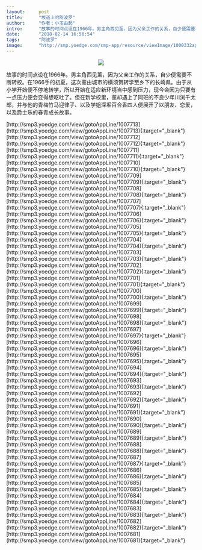 ```yaml
---
layout:     post
title:      "坂道上的阿波罗"
author:     "作者：小玉由起"
intro:      "故事的时间点设在1966年。男主角西见薰，因为父亲工作的关系，自少便需要不断转校。在1966手的初夏，这次薰由城巿的横须贺转学至乡下的长崎県。由于从小学开始便不停地转学，所以开始在适应新环境当中感到压力，现今会因为只要有一点压力便会变得想呕吐了。但在新学校里，薰却遇上了同班的不良少年川渕千太郎，并与他的青梅竹马迎律子、以及学姐深堀百合香四人便展开了以朋友、恋爱，以及爵士乐的春青成长故事。"
date:       "2018-02-14 16:56:54"
tags:       "阿波罗"
image:      "http://smp.yoedge.com/smp-app/resource/viewImage/1000332appline.png"
---
```

<div style="text-align: center">
<p><img src="http://smp.yoedge.com/smp-app/resource/viewImage/1000332appline.png"/></p>
</div>
<p class="post-meta">
<span>故事的时间点设在1966年。男主角西见薰，因为父亲工作的关系，自少便需要不断转校。在1966手的初夏，这次薰由城巿的横须贺转学至乡下的长崎県。由于从小学开始便不停地转学，所以开始在适应新环境当中感到压力，现今会因为只要有一点压力便会变得想呕吐了。但在新学校里，薰却遇上了同班的不良少年川渕千太郎，并与他的青梅竹马迎律子、以及学姐深堀百合香四人便展开了以朋友、恋爱，以及爵士乐的春青成长故事。</span>
</p>
[http://smp3.yoedge.com/view/gotoAppLine/1007713](http://smp3.yoedge.com/view/gotoAppLine/1007713){:target="_blank"}
[http://smp3.yoedge.com/view/gotoAppLine/1007712](http://smp3.yoedge.com/view/gotoAppLine/1007712){:target="_blank"}
[http://smp3.yoedge.com/view/gotoAppLine/1007711](http://smp3.yoedge.com/view/gotoAppLine/1007711){:target="_blank"}
[http://smp3.yoedge.com/view/gotoAppLine/1007710](http://smp3.yoedge.com/view/gotoAppLine/1007710){:target="_blank"}
[http://smp3.yoedge.com/view/gotoAppLine/1007709](http://smp3.yoedge.com/view/gotoAppLine/1007709){:target="_blank"}
[http://smp3.yoedge.com/view/gotoAppLine/1007708](http://smp3.yoedge.com/view/gotoAppLine/1007708){:target="_blank"}
[http://smp3.yoedge.com/view/gotoAppLine/1007707](http://smp3.yoedge.com/view/gotoAppLine/1007707){:target="_blank"}
[http://smp3.yoedge.com/view/gotoAppLine/1007706](http://smp3.yoedge.com/view/gotoAppLine/1007706){:target="_blank"}
[http://smp3.yoedge.com/view/gotoAppLine/1007705](http://smp3.yoedge.com/view/gotoAppLine/1007705){:target="_blank"}
[http://smp3.yoedge.com/view/gotoAppLine/1007704](http://smp3.yoedge.com/view/gotoAppLine/1007704){:target="_blank"}
[http://smp3.yoedge.com/view/gotoAppLine/1007703](http://smp3.yoedge.com/view/gotoAppLine/1007703){:target="_blank"}
[http://smp3.yoedge.com/view/gotoAppLine/1007702](http://smp3.yoedge.com/view/gotoAppLine/1007702){:target="_blank"}
[http://smp3.yoedge.com/view/gotoAppLine/1007701](http://smp3.yoedge.com/view/gotoAppLine/1007701){:target="_blank"}
[http://smp3.yoedge.com/view/gotoAppLine/1007700](http://smp3.yoedge.com/view/gotoAppLine/1007700){:target="_blank"}
[http://smp3.yoedge.com/view/gotoAppLine/1007699](http://smp3.yoedge.com/view/gotoAppLine/1007699){:target="_blank"}
[http://smp3.yoedge.com/view/gotoAppLine/1007698](http://smp3.yoedge.com/view/gotoAppLine/1007698){:target="_blank"}
[http://smp3.yoedge.com/view/gotoAppLine/1007697](http://smp3.yoedge.com/view/gotoAppLine/1007697){:target="_blank"}
[http://smp3.yoedge.com/view/gotoAppLine/1007696](http://smp3.yoedge.com/view/gotoAppLine/1007696){:target="_blank"}
[http://smp3.yoedge.com/view/gotoAppLine/1007695](http://smp3.yoedge.com/view/gotoAppLine/1007695){:target="_blank"}
[http://smp3.yoedge.com/view/gotoAppLine/1007694](http://smp3.yoedge.com/view/gotoAppLine/1007694){:target="_blank"}
[http://smp3.yoedge.com/view/gotoAppLine/1007693](http://smp3.yoedge.com/view/gotoAppLine/1007693){:target="_blank"}
[http://smp3.yoedge.com/view/gotoAppLine/1007692](http://smp3.yoedge.com/view/gotoAppLine/1007692){:target="_blank"}
[http://smp3.yoedge.com/view/gotoAppLine/1007691](http://smp3.yoedge.com/view/gotoAppLine/1007691){:target="_blank"}
[http://smp3.yoedge.com/view/gotoAppLine/1007690](http://smp3.yoedge.com/view/gotoAppLine/1007690){:target="_blank"}
[http://smp3.yoedge.com/view/gotoAppLine/1007689](http://smp3.yoedge.com/view/gotoAppLine/1007689){:target="_blank"}
[http://smp3.yoedge.com/view/gotoAppLine/1007688](http://smp3.yoedge.com/view/gotoAppLine/1007688){:target="_blank"}
[http://smp3.yoedge.com/view/gotoAppLine/1007687](http://smp3.yoedge.com/view/gotoAppLine/1007687){:target="_blank"}
[http://smp3.yoedge.com/view/gotoAppLine/1007686](http://smp3.yoedge.com/view/gotoAppLine/1007686){:target="_blank"}
[http://smp3.yoedge.com/view/gotoAppLine/1007685](http://smp3.yoedge.com/view/gotoAppLine/1007685){:target="_blank"}
[http://smp3.yoedge.com/view/gotoAppLine/1007684](http://smp3.yoedge.com/view/gotoAppLine/1007684){:target="_blank"}
[http://smp3.yoedge.com/view/gotoAppLine/1007683](http://smp3.yoedge.com/view/gotoAppLine/1007683){:target="_blank"}
[http://smp3.yoedge.com/view/gotoAppLine/1007682](http://smp3.yoedge.com/view/gotoAppLine/1007682){:target="_blank"}
[http://smp3.yoedge.com/view/gotoAppLine/1007681](http://smp3.yoedge.com/view/gotoAppLine/1007681){:target="_blank"}


